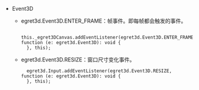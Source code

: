 * Event3D
	* egret3d.Event3D.ENTER_FRAME：帧事件。即每帧都会触发的事件。
	
			this._egret3DCanvas.addEventListener(egret3d.Event3D.ENTER_FRAME, function (e: egret3d.Event3D): void {
        	}, this);
	
	* egret3d.Event3D.RESIZE：窗口尺寸变化事件。
	
        	egret3d.Input.addEventListener(egret3d.Event3D.RESIZE, function (e: egret3d.Event3D): void {
        	}, this);